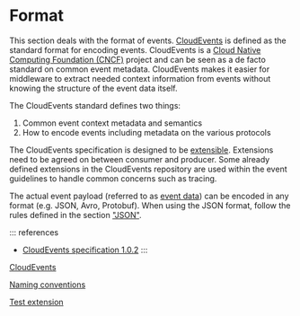 # Format

This section deals with the format of events.
[CloudEvents](https://cloudevents.io/) is defined as the standard format for encoding events.
CloudEvents is a [Cloud Native Computing Foundation (CNCF)](https://www.cncf.io/) project and can be seen as a de facto standard on common event metadata. CloudEvents makes it easier for middleware to extract needed context information from events without knowing the structure of the event data itself.

The CloudEvents standard defines two things:

1. Common event context metadata and semantics
2. How to encode events including metadata on the various protocols

The CloudEvents specification is designed to be [extensible](https://github.com/cloudevents/spec/blob/main/cloudevents/documented-extensions.md). Extensions need to be agreed on between consumer and producer. Some already defined extensions in the CloudEvents repository are used within the event guidelines to handle common concerns such as tracing.

The actual event payload (referred to as [event data](https://github.com/cloudevents/spec/blob/main/cloudevents/spec.md#event-data)) can be encoded in any format (e.g. JSON, Avro, Protobuf).
When using the JSON format, follow the rules defined in the section ["JSON"](../../global/json/README.md).

::: references

- [CloudEvents specification 1.0.2](https://github.com/cloudevents/spec/blob/v1.0.2/cloudevents/spec.md)
  :::

[<!--INCLUDE-->CloudEvents](./cloudevents/README.md)

[<!--INCLUDE-->Naming conventions](./naming-conventions/README.md)

[<!--INCLUDE-->Test extension](./test-extension/README.md)
